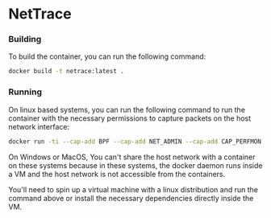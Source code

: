 # NetTrace

### Building
To build the container, you can run the following command:
```bash
docker build -t netrace:latest .
```

### Running
On linux based systems, you can run the following command to run the container with the necessary permissions to capture packets on the host network interface:
```bash
docker run -ti --cap-add BPF --cap-add NET_ADMIN --cap-add CAP_PERFMON --cap-add NET_RAW --net=host netrace:latest -i any
```

On Windows or MacOS, You can't share the host network with a container on these systems because in these systems, the docker daemon runs inside a VM and the host network is not accessible from the containers.

You'll need to spin up a virtual machine with a linux distribution and run the command above or install the necessary dependencies directly inside the VM.